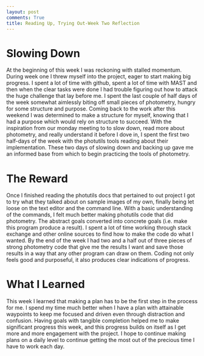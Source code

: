 ```yaml
---
layout: post
comments: True
title: Reading Up, Trying Out-Week Two Reflection
---
```


# Slowing Down

At the beginning of this week I was reckoning with stalled momentum. During week one I threw myself into the project, eager to start making big progress. I spent a lot of time with github, spent a lot of time with MAST and then when the clear tasks were done I had trouble figuring out how to attack the huge challenge that lay before me. I spent the last couple of half days of the week somewhat aimlessly biting off small pieces of photometry, hungry for some structure and purpose.
Coming back to the work after this weekend I was determined to make a structure for myself, knowing that I had a purpose which would rely on structure to succeed. With the inspiration from our monday meeting to to slow down, read more about photometry, and really understand it before I dove in, I spent the first two half-days of the week with the photutils tools reading about their implementation. These two days of slowing down and backing up gave me an informed base from which to begin practicing the tools of photometry.

# The Reward

Once I finished reading the photutils docs that pertained to out project I got to try what they talked about on sample images of my own, finally being let loose on the text editor and the command line. With a basic understanding of the commands, I felt much better making photutils code that did photometry. The abstract goals converted into concrete goals (i.e. make this program produce a result). I spent a lot of time working through stack exchange and other online sources to find how to make the code do what I wanted. By the end of the week I had two and a half out of three pieces of strong photometry code that give me the results I want and save those results in a way that any other program can draw on them. Coding not only feels good and purposeful, it also produces clear indications of progress.

# What I Learned

This week I learned that making a plan has to be the first step in the process for me. I spend my time much better when I have a plan with attainable waypoints to keep me focused and driven even through distraction and confusion. Having goals with tangible completion helped me to make significant progress this week, and this progress builds on itself as I get more and more engagement with the project. I hope to continue making plans on a daily level to continue getting the most out of the precious time I have to work each day.
